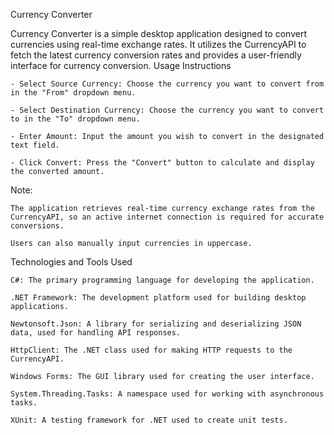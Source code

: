 Currency Converter

Currency Converter is a simple desktop application designed to convert currencies using real-time exchange rates. It utilizes the CurrencyAPI to fetch the latest currency conversion rates and provides a user-friendly interface for currency conversion.
Usage Instructions

    - Select Source Currency: Choose the currency you want to convert from in the "From" dropdown menu.

    - Select Destination Currency: Choose the currency you want to convert to in the "To" dropdown menu.

    - Enter Amount: Input the amount you wish to convert in the designated text field.

    - Click Convert: Press the "Convert" button to calculate and display the converted amount.

Note:

    The application retrieves real-time currency exchange rates from the CurrencyAPI, so an active internet connection is required for accurate conversions.

    Users can also manually input currencies in uppercase.

Technologies and Tools Used

    C#: The primary programming language for developing the application.

    .NET Framework: The development platform used for building desktop applications.

    Newtonsoft.Json: A library for serializing and deserializing JSON data, used for handling API responses.

    HttpClient: The .NET class used for making HTTP requests to the CurrencyAPI.

    Windows Forms: The GUI library used for creating the user interface.

    System.Threading.Tasks: A namespace used for working with asynchronous tasks.

    XUnit: A testing framework for .NET used to create unit tests.
